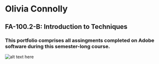 # Olivia Connolly
## FA-100.2-B: Introduction to Techniques
### This portfolio comprises all assingments completed on Adobe software during this semester-long course.

![alt text here](Lightroom1.jpg)
